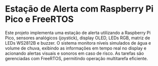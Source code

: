 # Estação de Alerta com Raspberry Pi Pico e FreeRTOS

Este projeto implementa uma estação de alerta utilizando a Raspberry Pi Pico, sensores analógicos (joystick), display OLED, LEDs RGB, matriz de LEDs WS2812B e buzzer. O sistema monitora níveis simulados de água e volume de chuva, exibindo as informações em tempo real no display e acionando alertas visuais e sonoros em caso de risco. As tarefas são gerenciadas com FreeRTOS, permitindo operação multitarefa eficiente.

